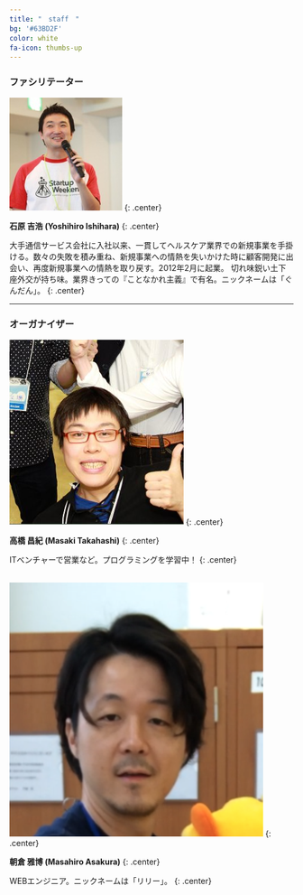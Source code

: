 ```yaml
---
title: "　staff　"
bg: '#63BD2F'
color: white
fa-icon: thumbs-up
---
```


### **ファシリテーター**

<img src="/img/staff/ishihara.png" class="fa-stack subtlecircle" style="font-size:100px;">
{: .center}

**石原 吉浩 (Yoshihiro Ishihara)**
{: .center}

大手通信サービス会社に入社以来、一貫してヘルスケア業界での新規事業を手掛ける。数々の失敗を積み重ね、新規事業への情熱を失いかけた時に顧客開発に出会い、再度新規事業への情熱を取り戻す。2012年2月に起業。
切れ味鋭い土下座外交が持ち味。業界きっての『ことなかれ主義』で有名。ニックネームは「ぐんだん」。
{: .center}

---

### **オーガナイザー**

<img src="/img/staff/takahashi.jpg" class="fa-stack subtlecircle" style="font-size:100px;">
{: .center}

**高橋 昌紀 (Masaki Takahashi)**
{: .center}

ITベンチャーで営業など。プログラミングを学習中！
{: .center}

<br>

<img src="/img/staff/asakura.png" class="fa-stack subtlecircle" style="font-size:100px;">
{: .center}

**朝倉 雅博 (Masahiro Asakura)**
{: .center}

WEBエンジニア。ニックネームは「リリー」。
{: .center}
